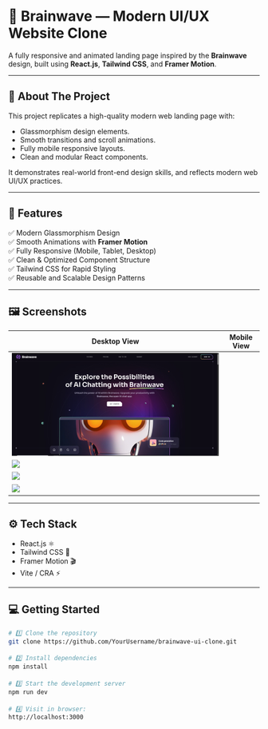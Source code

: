 # 🧠 Brainwave — Modern UI/UX Website Clone

A fully responsive and animated landing page inspired by the **Brainwave** design, built using **React.js**, **Tailwind CSS**, and **Framer Motion**.

---

## 🚀 About The Project

This project replicates a high-quality modern web landing page with:

- Glassmorphism design elements.
- Smooth transitions and scroll animations.
- Fully mobile responsive layouts.
- Clean and modular React components.

It demonstrates real-world front-end design skills, and reflects modern web UI/UX practices.

---

## 🌟 Features

✅ Modern Glassmorphism Design  
✅ Smooth Animations with **Framer Motion**  
✅ Fully Responsive (Mobile, Tablet, Desktop)  
✅ Clean & Optimized Component Structure  
✅ Tailwind CSS for Rapid Styling  
✅ Reusable and Scalable Design Patterns  

---

## 🖼️ Screenshots

| Desktop View | Mobile View |
| ------------ | ----------- |
| ![](UI-UX/public/Screenshot1.PNG) 
| ![](UI-UX/public/Screenshot2.PNG) | 
| ![](UI-UX/public/Screenshot3.PNG) | 
| ![](UI-UX/public/Screenshot4.PNG) | 


---

## ⚙️ Tech Stack

- React.js ⚛️  
- Tailwind CSS 💨  
- Framer Motion 🎬  
- Vite / CRA ⚡  

---

## 💻 Getting Started

```bash
# 1️⃣ Clone the repository
git clone https://github.com/YourUsername/brainwave-ui-clone.git

# 2️⃣ Install dependencies
npm install

# 3️⃣ Start the development server
npm run dev

# 4️⃣ Visit in browser:
http://localhost:3000


